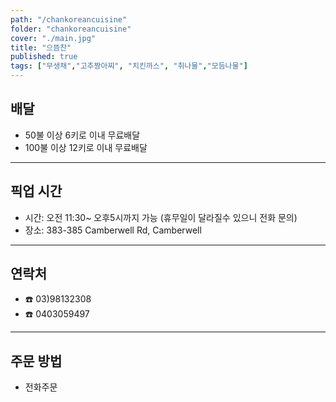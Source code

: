 ```yaml
---
path: "/chankoreancuisine"
folder: "chankoreancuisine"
cover: "./main.jpg"
title: "으뜸찬"
published: true
tags: ["무생채","고추짱아찌", "치킨까스", "취나물","모듬나물"]
---
```


## 배달
- 50불 이상 6키로 이내 무료배달
- 100불 이상 12키로 이내 무료배달 

---

## 픽업 시간
- 시간: 오전 11:30~ 오후5시까지 가능 (휴무일이 달라질수 있으니 전화 문의)
- 장소: 383-385 Camberwell Rd, Camberwell 

---

## 연락처
- ☎️ 03)98132308
- ☎️ 0403059497

---

## 주문 방법
- 전화주문
